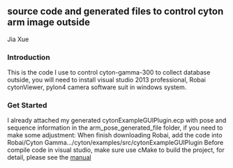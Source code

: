 ## source code and generated files to control cyton arm image outside

Jia Xue

###   Introduction

This is the code I use to control cyton-gamma-300 to collect database outside, you will need to install visual studio 2013 professional, Robai cytonViewer, pylon4 camera software suit in windows system.

### Get Started

I already attached my generated cytonExampleGUIPlugin.ecp with pose and sequence information in the arm_pose_generated_file folder, if you need to make some adjustment: When finish downloading Robai, add the code into Robai/Cyton Gamma.../cyton/examples/src/cytonExampleGUIPlugin
Before compile code in visual studio, make sure use cMake to build the project, for detail, please see the [manual](http://outgoing.energid.info/cyton/Documentation%20WIP/Doxygen%20Compiled/index.html)
